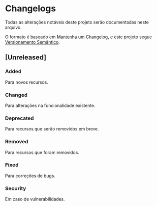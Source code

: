 # Changelogs

Todas as alterações notáveis deste projeto serão documentadas neste arquivo.

O formato é baseado em [Mantenha um Changelog](https://keepachangelog.com/pt-BR/1.1.0/), e este projeto segue [Versionamento Semântico](https://semver.org/lang/pt-BR/).


## [Unreleased]

### Added

Para novos recursos.

### Changed

Para alterações na funcionalidade existente.

### Deprecated

Para recursos que serão removidos em breve.

### Removed

Para recursos que foram removidos.

### Fixed

Para correções de bugs.

### Security

Em caso de vulnerabilidades.
